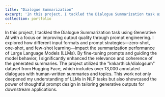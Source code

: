 ```yaml
---
title: "Dialogue Summarization"
excerpt: 'In this project, I tackled the Dialogue Summarization task using Generative AI with a focus on improving output quality through prompt engineering. I explored how different input formats and prompt strategies—zero-shot, one-shot, and few-shot learning—impact the summarization performance of Large Language Models (LLMs). By fine-tuning prompts and guiding the model behavior, I significantly enhanced the relevance and coherence of the generated summaries. The project utilized the "knkarthick/dialogsum" dataset from Hugging Face, which includes over 13,000 annotated dialogues with human-written summaries and topics. This work not only deepened my understanding of LLMs in NLP tasks but also showcased the power of thoughtful prompt design in tailoring generative outputs for downstream applications. <a href="https://github.com/tanishq51099/Dialogue-Summarization.git">Repo Link</a>'
collection: portfolio
---
```


In this project, I tackled the Dialogue Summarization task using Generative AI with a focus on improving output quality through prompt engineering. I explored how different input formats and prompt strategies—zero-shot, one-shot, and few-shot learning—impact the summarization performance of Large Language Models (LLMs). By fine-tuning prompts and guiding the model behavior, I significantly enhanced the relevance and coherence of the generated summaries. The project utilized the "knkarthick/dialogsum" dataset from Hugging Face, which includes over 13,000 annotated dialogues with human-written summaries and topics. This work not only deepened my understanding of LLMs in NLP tasks but also showcased the power of thoughtful prompt design in tailoring generative outputs for downstream applications.
